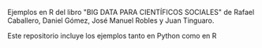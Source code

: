 
Ejemplos en R del libro "BIG DATA PARA CIENTÍFICOS SOCIALES" de Rafael Caballero, Daniel Gómez, José Manuel Robles y Juan Tinguaro.

Este repositorio incluye los ejemplos tanto en Python como en R
